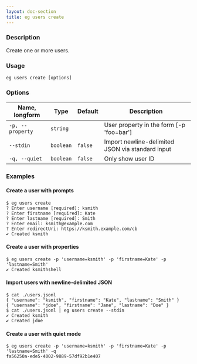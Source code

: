 ```yaml
---
layout: doc-section
title: eg users create
---
```


### Description

Create one or more users.

### Usage

```shell
eg users create [options]
```

### Options

| Name, longform   | Type      | Default | Description                                      |
| ---              | ---       | ---     | ---                                              |
| `-p, --property` | `string`  |         | User property in the form [-p 'foo=bar']         |
| `--stdin`        | `boolean` | `false` | Import newline-delimited JSON via standard input |
| `-q, --quiet`    | `boolean` | `false` | Only show user ID                                |

### Examples

#### Create a user with prompts

```shell
$ eg users create
? Enter username [required]: ksmith
? Enter firstname [required]: Kate
? Enter lastname [required]: Smith
? Enter email: ksmith@example.com
? Enter redirectUri: https://ksmith.example.com/cb
✔ Created ksmith
```

#### Create a user with properties

```shell
$ eg users create -p 'username=ksmith' -p 'firstname=Kate' -p 'lastname=Smith'    
✔ Created ksmithshell
```

#### Import users with newline-delimited JSON

```shell
$ cat ./users.jsonl                           
{ "username": "ksmith", "firstname": "Kate", "lastname": "Smith" }
{ "username": "jdoe", "firstname": "Jane", "lastname": "Doe" }
$ cat ./users.jsonl | eg users create --stdin 
✔ Created ksmith
✔ Created jdoe
```

#### Create a user with quiet mode

```shell
$ eg users create -p 'username=ksmith' -p 'firstname=Kate' -p 'lastname=Smith' -q
fa56250a-ede5-4002-9889-57df92b1e407
```
